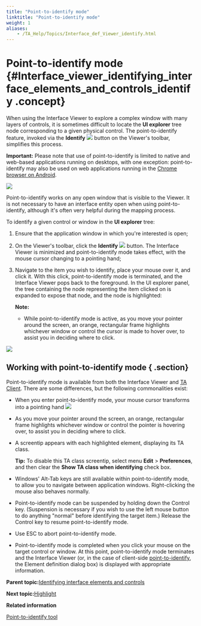 ```yaml
--- 
title: "Point-to-identify mode"
linktitle: "Point-to-identify mode"
weight: 1
aliases: 
    - /TA_Help/Topics/Interface_def_Viewer_identify.html
---
```

# Point-to-identify mode {#Interface_viewer_identifying_interface_elements_and_controls_identify .concept}

When using the Interface Viewer to explore a complex window with many layers of controls, it is sometimes difficult to locate the **UI explorer** tree node corresponding to a given physical control. The point-to-identify feature, invoked via the **Identify** ![](../Images/btn_Identify.png) button on the Viewer's toolbar, simplifies this process.

**Important:** Please note that use of point-to-identify is limited to native and web-based applications running on desktops, with one exception: point-to-identify may also be used on web applications running in the [Chrome browser on Android](../../TA_Automation/Topics/aut_app_testing_mobile_web_Chrome_identifying_controls.html).

![](../Images/ug_interface_definition23_UIA.png)

Point-to-identify works on any open window that is visible to the Viewer. It is not necessary to have an interface entity open when using point-to-identify, although it's often very helpful during the mapping process.

To identify a given control or window in the **UI explorer** tree:

1.  Ensure that the application window in which you're interested is open;
2.  On the Viewer's toolbar, click the **Identify** ![](../Images/btn_Identify.png) button. The Interface Viewer is minimized and point-to-identify mode takes effect, with the mouse cursor changing to a pointing hand;
3.  Navigate to the item you wish to identify, place your mouse over it, and click it. With this click, point-to-identify mode is terminated, and the Interface Viewer pops back to the foreground. In the UI explorer panel, the tree containing the node representing the item clicked on is expanded to expose that node, and the node is highlighted:

    **Note:**

    -   While point-to-identify mode is active, as you move your pointer around the screen, an orange, rectangular frame highlights whichever window or control the cursor is made to hover over, to assist you in deciding where to click.

![](../Images/ug_interface_definition24.png)

## Working with point-to-identify mode { .section}

Point-to-identify mode is available from both the Interface Viewer and [TA Client](Interface_def_client_interface_tool_identify.html). There are some differences, but the following commonalities exist:

-   When you enter point-to-identify mode, your mouse cursor transforms into a pointing hand ![](../Images/ug_interface_definition43.png)
-   As you move your pointer around the screen, an orange, rectangular frame highlights whichever window or control the pointer is hovering over, to assist you in deciding where to click.
-   A screentip appears with each highlighted element, displaying its TA class.

    **Tip:** To disable this TA class screentip, select menu **Edit** \> **Preferences**, and then clear the **Show TA class when identifying** check box.

-   Windows' Alt-Tab keys are still available within point-to-identify mode, to allow you to navigate between application windows. Right-clicking the mouse also behaves normally.
-   Point-to-identify mode can be suspended by holding down the Control key. \(Suspension is necessary if you wish to use the left mouse button to do anything "normal" before identifying the target item.\) Release the Control key to resume point-to-identify mode.
-   Use ESC to abort point-to-identify mode.
-   Point-to-identify mode is completed when you click your mouse on the target control or window. At this point, point-to-identify mode terminates and the Interface Viewer \(or, in the case of client-side [point-to-identify](Interface_def_client_interface_tool_identify.html), the Element definition dialog box\) is displayed with appropriate information.

**Parent topic:**[Identifying interface elements and controls](../../TA_Help/Topics/Interface_def_Viewer_identifying.html)

**Next topic:**[Highlight](../../TA_Help/Topics/Interface_def_Viewer_highlight.html)

**Related information**  


[Point-to-identify tool](../../TA_Help/Topics/Interface_def_client_interface_tool_identify.html)

